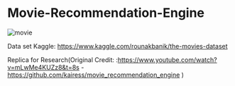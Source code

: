 # Movie-Recommendation-Engine

![movie](https://user-images.githubusercontent.com/25238652/120999620-4d570c80-c7c4-11eb-8cca-fa232451b413.PNG)



Data set Kaggle: https://www.kaggle.com/rounakbanik/the-movies-dataset

Replica for Research(Original Credit: :https://www.youtube.com/watch?v=mLwMe4KUZz8&t=8s - https://github.com/kairess/movie_recommendation_engine )


